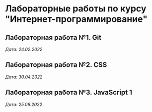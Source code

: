 # Лабораторные работы по курсу "Интернет-программирование"

## Лабораторная работа №1. Git

*Дата: 24.02.2022*

## Лабораторная работа №2. CSS

*Дата: 30.04.2022*

## Лабораторная работа №3. JavaScript 1

*Дата: 25.08.2022*